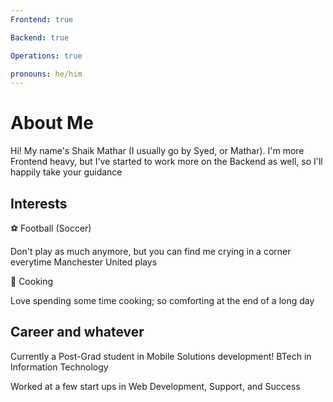 ```yaml
---
Frontend: true

Backend: true

Operations: true

pronouns: he/him
---
```


# About Me

Hi! My name's Shaik Mathar (I usually go by Syed, or Mathar). I'm more Frontend heavy, but I've started to work more on the Backend as well, so I'll happily take your guidance

## Interests

⚽️ Football (Soccer)

Don't play as much anymore, but you can find me crying in a corner everytime Manchester United plays

🍳 Cooking

Love spending some time cooking; so comforting at the end of a long day

## Career and whatever

Currently a Post-Grad student in Mobile Solutions development!
BTech in Information Technology

Worked at a few start ups in Web Development, Support, and Success
